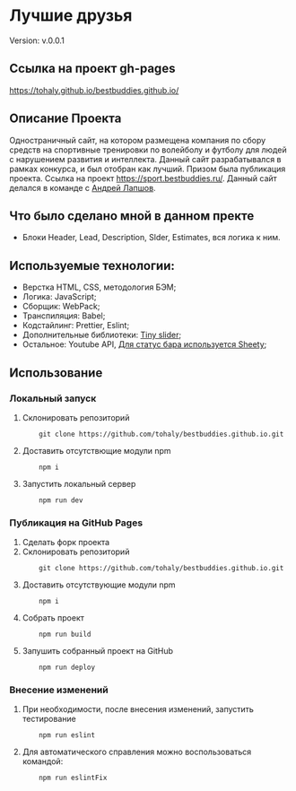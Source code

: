 # Лучшие друзья

Version: v.0.0.1

## Ссылка на проект gh-pages

https://tohaly.github.io/bestbuddies.github.io/


## Описание Проекта
Одностраничный сайт, на котором размещена компания по сбору средств на спортивные тренировки по волейболу и футболу для людей с нарушением развития и интеллекта.
Данный сайт разрабатывался в рамках конкурса, и был отобран как лучший. Призом была публикация проекта. 
Cсылка на проект https://sport.bestbuddies.ru/.
Данный сайт делался в команде с [Андрей Лапшов](https://github.com/andrewLapshov).

## Что было сделано мной в данном пректе

- Блоки Header, Lead, Description, Slder, Estimates, вся логика к ним.


## Используемые технологии:
- Верстка HTML, CSS, методология БЭМ;
- Логика: JavaScript;
- Сборщик: WebPack;
- Транспиляция: Babel;
- Кодстайлинг: Prettier, Eslint;
- Дополнительные библиотеки: [Tiny slider](https://github.com/ganlanyuan/tiny-slider);
- Остальное: Youtube API, [Для статус бара используется Sheety](https://sheety.co/);

## Использование
### Локальный запуск
1. Склонировать репозиторий
    ```
        git clone https://github.com/tohaly/bestbuddies.github.io.git
    ```
2. Доставить отсутствющие модули npm
    ```
        npm i
    ```
3. Запустить локальный сервер
    ```
        npm run dev
    ```

### Публикация на GitHub Pages
1. Сделать форк проекта
2. Склонировать репозиторий
    ```
        git clone https://github.com/tohaly/bestbuddies.github.io.git
    ```
3. Доставить отсутствующие модули npm
    ```
        npm i
    ```
4. Собрать проект
    ```
        npm run build
    ```
5. Запушить собранный проект на GitHub
    ```
        npm run deploy
    ```

### Внесение изменений
1. При необходимости, после внесения изменений, запустить тестирование
    ```
        npm run eslint
    ```
2. Для автоматического справления можно воспользоваться командой:
    ```
        npm run eslintFix
    ```
